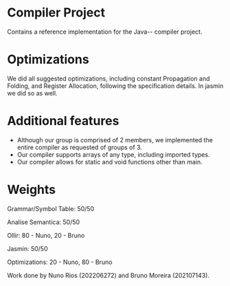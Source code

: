 # Compiler Project

Contains a reference implementation for the Java-- compiler project.

# Optimizations 
We did all suggested optimizations, including constant Propagation and Folding, and Register Allocation, following the specification details. In jasmin we did so as well.

# Additional features
- Although our group is comprised of 2 members, we implemented the entire compiler as requested of groups of 3.
- Our compiler supports arrays of any type, including imported types.
- Our compiler allows for static and void functions other than main.

# Weights
Grammar/Symbol Table: 50/50

Analise Semantica: 50/50

Ollir: 80 - Nuno, 20 - Bruno

Jasmin: 50/50

Optimizations: 20 - Nuno, 80 - Bruno

Work done by Nuno Rios (202206272) and Bruno Moreira (202107143).
